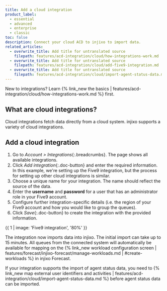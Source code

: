 ```yaml
---
title: Add a cloud integration
product_label:
  - essential
  - advanced
  - enterprise
  - classic
toc: false
description: Connect your cloud ACD to injixo to import data.
related_articles:
  - overwrite_title: Add title for untranslated source
    filepath: features/acd-integration/cloud/how-integrations-work.md
  - overwrite_title: Add title for untranslated source
    filepath: features/acd-integration/cloud/add-five9-integration.md
  - overwrite_title: Add title for untranslated source
    filepath: features/acd-integration/cloud/import-agent-status-data.md
---
```


New to integrations? Learn {% link_new the basics | features/acd-integration/cloud/how-integrations-work.md %} first.

## What are cloud integrations?

Cloud integrations fetch data directly from a cloud system. injixo supports a variety of cloud integrations.

## Add a cloud integration

1. Go to *Account > Integrations*{:.breadcrumbs}. The page shows all available integrations.
2. Click *Add integration*{:.doc-button} and enter the required information. In this example, we're setting up the Five9 integration, but the process for setting up other cloud integrations is similar.
3. Choose a unique name for your integration. The name should reflect the source of the data.
4. Enter the **username** and **password** for a user that has an administrator role in your Five9 account.
5. Configure further integration-specific details (i.e. the region of your Five9 account and how you would like to group the queues).
6. Click _Save_{:.doc-button} to create the integration with the provided information.

{{ 1 | image: 'Five9 integration', '80%' }}

The integration now imports data into injixo. The initial import can take up to 15 minutes. All queues from the connected system will automatically be available for mapping on the {% link_new workload configuration screen | features/forecast/injixo-forecast/manage-workloads.md | #create-workloads %} in injixo Forecast.

If your integration supports the import of agent status data, you need to {% link_new map external user identifiers and activities | features/acd-integration/cloud/import-agent-status-data.md %} before agent status data can be imported.
